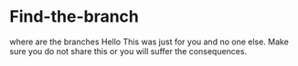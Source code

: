 # Find-the-branch
where are the branches
Hello
This was just for you and no one else.  Make sure you do not share this or you will suffer the consequences. 
